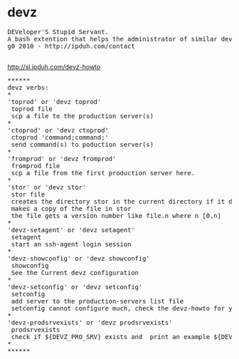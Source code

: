 devz
====
<pre>
DEVeloper'S Stupid Servant.
A bash extention that helps the administrator of similar dev and production systems.
g0 2010 - http://ipduh.com/contact <br />
</pre>
http://sl.ipduh.com/devz-howto
<pre>
******
devz verbs:
*
'toprod' or 'devz toprod'
 toprod file
 scp a file to the production server(s)
*
'ctoprod' or 'devz ctoprod'
 ctoprod 'command;command;'
 send command(s) to poduction server(s)
*
'fromprod' or 'devz fromprod'
 fromprod file
 scp a file from the first production server here.
*
'stor' or 'devz stor'
 stor file
 creates the directory stor in the current directory if it does not exist.
 makes a copy of the file in stor
 the file gets a version number like file.n where n [0,n]
*
'devz-setagent' or 'devz setagent'
 setagent
 start an ssh-agent login session
*
'devz-showconfig' or 'devz showconfig'
 showconfig
 See the Current devz configuration
*
'devz-setconfig' or 'devz setconfig'
 setconfig
 add server to the production-servers list file
 setconfig cannot configure much, check the devz-howto for your first setup
*
'devz-prodsrvexists' or 'devz prodsrvexists'
 prodsrvexists
 check if ${DEVZ_PRO_SRV} exists and  print an example ${DEVZ_PRO_SRV} file
*
******
</pre>
